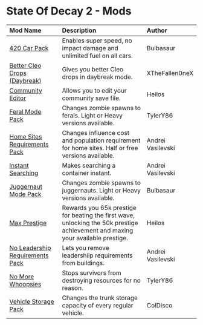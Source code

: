 # State Of Decay 2 - Mods

| **Mod Name** | **Description** | **Author** |
| :--- | :--- | :--- |
| [420 Car Pack](420%20Vehicle%20Pack) | Enables super speed, no impact damage and unlimited fuel on all cars. | Bulbasaur |
| [Better Cleo Drops (Daybreak)](Better%20Cleo%20Drops%20(Daybreak)) | Gives you better Cleo drops in daybreak mode. | XTheFallen0neX |
| [Community Editor](Community%20Editor) | Allows you to edit your community save file. | Heilos |
| [Feral Mode Pack](Feral%20Mode%20Pack) | Changes zombie spawns to ferals. Light or Heavy versions available. | TylerY86 |
| [Home Sites Requirements Pack](Home%20Sites%20Requirements%20Pack) | Changes influence cost and population requirement for home sites. Half or free versions available. | Andrei Vasilevski |
| [Instant Searching](Instant%20Searching) | Makes searching a container instant. | Andrei Vasilevski |
| [Juggernaut Mode Pack](Juggernaut%20Mode%20Pack) | Changes zombie spawns to juggernauts. Light or Heavy versions available. | Bulbasaur |
| [Max Prestige](Max%20Prestige) | Rewards you 65k prestige for beating the first wave, unlocking the 50k prestige achievement and maxing your available prestige. | Heilos |
| [No Leadership Requirements Pack](No%20Leadership%20Requirements%20Pack) | Lets you remove leadershiip requirements from buildings. | Andrei Vasilevski |
| [No More Whoopsies](No%20More%20Whoopsies) | Stops survivors from destroying resources for no reason. | TylerY86 |
| [Vehicle Storage Pack](Vehicle%20Storage%20Pack) | Changes the trunk storage capacity of every regular vehicle. | ColDisco |

